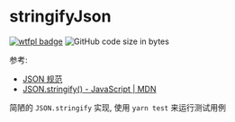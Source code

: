 # stringifyJson

[![wtfpl badge](https://img.shields.io/github/license/wu-yu-xuan/stringifyJson)](https://github.com/wu-yu-xuan/stringifyJson/blob/master/LICENSE)
![GitHub code size in bytes](https://img.shields.io/github/languages/code-size/wu-yu-xuan/stringifyJson)

参考:

- [JSON 规范](https://www.json.org/)
- [JSON.stringify() - JavaScript | MDN](https://developer.mozilla.org/zh-CN/docs/Web/JavaScript/Reference/Global_Objects/JSON/stringify)

简陋的 `JSON.stringify` 实现, 使用 `yarn test` 来运行测试用例
